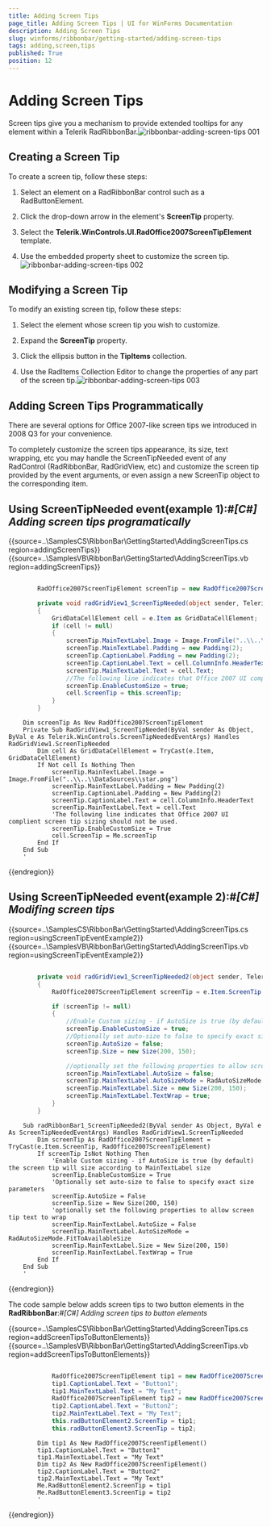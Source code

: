 ```yaml
---
title: Adding Screen Tips
page_title: Adding Screen Tips | UI for WinForms Documentation
description: Adding Screen Tips
slug: winforms/ribbonbar/getting-started/adding-screen-tips
tags: adding,screen,tips
published: True
position: 12
---
```


# Adding Screen Tips



Screen tips give you a mechanism to provide extended tooltips for any element within a Telerik RadRibbonBar.![ribbonbar-adding-screen-tips 001](images/ribbonbar-adding-screen-tips001.png)

## Creating a Screen Tip

To create a screen tip, follow these steps:

1. Select an element on a RadRibbonBar control such as a RadButtonElement.

1. Click the drop-down arrow in the element's __ScreenTip__ property.

1. Select the __Telerik.WinControls.UI.RadOffice2007ScreenTipElement__ template.

1. Use the embedded property sheet to customize the screen tip.![ribbonbar-adding-screen-tips 002](images/ribbonbar-adding-screen-tips002.png)

## Modifying a Screen Tip

To modify an existing screen tip, follow these steps:

1. Select the element whose screen tip you wish to customize.

1. Expand the __ScreenTip__ property.

1. Click the ellipsis button in the __TipItems__ collection.

1. Use the RadItems Collection Editor to change the properties of any part of the screen tip.![ribbonbar-adding-screen-tips 003](images/ribbonbar-adding-screen-tips003.png)

## Adding Screen Tips Programmatically

There are several options for Office 2007-like screen tips we introduced in 2008 Q3 for your convenience.
		
        

To completely customize the screen tips appearance, its size, text wrapping, etc you may handle the ScreenTipNeeded event of any RadControl (RadRibbonBar, RadGridView, etc) and customize the screen tip provided by the event arguments, or even assign a new ScreenTip object to the corresponding item. 
        

## Using ScreenTipNeeded event(example 1):#_[C#] Adding screen tips programatically_

	



{{source=..\SamplesCS\RibbonBar\GettingStarted\AddingScreenTips.cs region=addingScreenTips}} 
{{source=..\SamplesVB\RibbonBar\GettingStarted\AddingScreenTips.vb region=addingScreenTips}} 

````C#

        RadOffice2007ScreenTipElement screenTip = new RadOffice2007ScreenTipElement();

        private void radGridView1_ScreenTipNeeded(object sender, Telerik.WinControls.ScreenTipNeededEventArgs e)
        {
            GridDataCellElement cell = e.Item as GridDataCellElement;
            if (cell != null)
            {
                screenTip.MainTextLabel.Image = Image.FromFile("..\\..\\DataSources\\star.png");
                screenTip.MainTextLabel.Padding = new Padding(2);
                screenTip.CaptionLabel.Padding = new Padding(2);
                screenTip.CaptionLabel.Text = cell.ColumnInfo.HeaderText;
                screenTip.MainTextLabel.Text = cell.Text;
                //The following line indicates that Office 2007 UI complient screen tip sizing should not be used.
                screenTip.EnableCustomSize = true;
                cell.ScreenTip = this.screenTip;
            }
        }
````
````VB.NET
    Dim screenTip As New RadOffice2007ScreenTipElement
    Private Sub RadGridView1_ScreenTipNeeded(ByVal sender As Object, ByVal e As Telerik.WinControls.ScreenTipNeededEventArgs) Handles RadGridView1.ScreenTipNeeded
        Dim cell As GridDataCellElement = TryCast(e.Item, GridDataCellElement)
        If Not cell Is Nothing Then
            screenTip.MainTextLabel.Image = Image.FromFile("..\\..\\DataSources\\star.png")
            screenTip.MainTextLabel.Padding = New Padding(2)
            screenTip.CaptionLabel.Padding = New Padding(2)
            screenTip.CaptionLabel.Text = cell.ColumnInfo.HeaderText
            screenTip.MainTextLabel.Text = cell.Text
            'The following line indicates that Office 2007 UI complient screen tip sizing should not be used.
            screenTip.EnableCustomSize = True
            cell.ScreenTip = Me.screenTip
        End If
    End Sub
    '
````

{{endregion}} 




## Using ScreenTipNeeded event(example 2):#_[C#] Modifing screen tips_

	



{{source=..\SamplesCS\RibbonBar\GettingStarted\AddingScreenTips.cs region=usingScreenTipEventExample2}} 
{{source=..\SamplesVB\RibbonBar\GettingStarted\AddingScreenTips.vb region=usingScreenTipEventExample2}} 

````C#

        private void radGridView1_ScreenTipNeeded2(object sender, Telerik.WinControls.ScreenTipNeededEventArgs e)
        {
            RadOffice2007ScreenTipElement screenTip = e.Item.ScreenTip as RadOffice2007ScreenTipElement;

            if (screenTip != null)
            {
                //Enable Custom sizing - if AutoSize is true (by default) the screen tip will size according to MainTextLabel size
                screenTip.EnableCustomSize = true;
                //Optionally set auto-size to false to specify exact size parameters
                screenTip.AutoSize = false;
                screenTip.Size = new Size(200, 150);

                //optionally set the following properties to allow screen tip text to wrap
                screenTip.MainTextLabel.AutoSize = false;
                screenTip.MainTextLabel.AutoSizeMode = RadAutoSizeMode.FitToAvailableSize;
                screenTip.MainTextLabel.Size = new Size(200, 150);
                screenTip.MainTextLabel.TextWrap = true;
            }
        }
````
````VB.NET
    Sub radRibbonBar1_ScreenTipNeeded2(ByVal sender As Object, ByVal e As ScreenTipNeededEventArgs) Handles RadGridView1.ScreenTipNeeded
        Dim screenTip As RadOffice2007ScreenTipElement = TryCast(e.Item.ScreenTip, RadOffice2007ScreenTipElement)
        If screenTip IsNot Nothing Then
            'Enable Custom sizing - if AutoSize is true (by default) the screen tip will size according to MainTextLabel size
            screenTip.EnableCustomSize = True
            'Optionally set auto-size to false to specify exact size parameters
            screenTip.AutoSize = False
            screenTip.Size = New Size(200, 150)
            'optionally set the following properties to allow screen tip text to wrap
            screenTip.MainTextLabel.AutoSize = False
            screenTip.MainTextLabel.AutoSizeMode = RadAutoSizeMode.FitToAvailableSize
            screenTip.MainTextLabel.Size = New Size(200, 150)
            screenTip.MainTextLabel.TextWrap = True
        End If
    End Sub
    '
````

{{endregion}} 




The code sample below adds screen tips to two button elements in the __RadRibbonBar__:#_[C#] Adding screen tips to button elements_

	



{{source=..\SamplesCS\RibbonBar\GettingStarted\AddingScreenTips.cs region=addScreenTipsToButtonElements}} 
{{source=..\SamplesVB\RibbonBar\GettingStarted\AddingScreenTips.vb region=addScreenTipsToButtonElements}} 

````C#

            RadOffice2007ScreenTipElement tip1 = new RadOffice2007ScreenTipElement();
            tip1.CaptionLabel.Text = "Button1";
            tip1.MainTextLabel.Text = "My Text";
            RadOffice2007ScreenTipElement tip2 = new RadOffice2007ScreenTipElement();
            tip2.CaptionLabel.Text = "Button2";
            tip2.MainTextLabel.Text = "My Text";
            this.radButtonElement2.ScreenTip = tip1;
            this.radButtonElement3.ScreenTip = tip2;
````
````VB.NET
        Dim tip1 As New RadOffice2007ScreenTipElement()
        tip1.CaptionLabel.Text = "Button1"
        tip1.MainTextLabel.Text = "My Text"
        Dim tip2 As New RadOffice2007ScreenTipElement()
        tip2.CaptionLabel.Text = "Button2"
        tip2.MainTextLabel.Text = "My Text"
        Me.RadButtonElement2.ScreenTip = tip1
        Me.RadButtonElement3.ScreenTip = tip2
        '
````

{{endregion}} 







